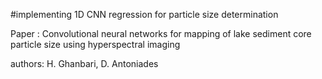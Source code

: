#implementing 1D CNN regression for particle size determination 

Paper : Convolutional neural networks for mapping of lake sediment core particle size using hyperspectral imaging

authors: H. Ghanbari, D. Antoniades

